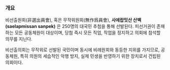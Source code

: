 ### 개요
비선출원회(非選出員會), 혹은 무작위원회(無作爲員會), **사에랍밋산 산벡(saelapmissan sanpek)** 은 250명의 대국민 추첨을 통해 선발된다. 피선거권이 존재하는 모든 공동체원이 대상이며, 당첨 즉시 모든 직업, 작업을 정지하고 의회에 참석할 의무를 지닌다.

비선출의회는 무작위로 선발된 국민이며 동시에 비례원회와 동등한 지위를 가지므로, 공동체원, 특히 의원의 세습적인 악행 방지, 실제 민생을 반영하기 위한 장치로서 건립된 의회이다.